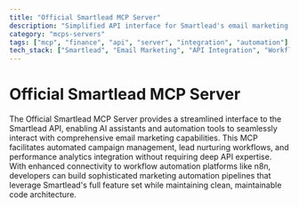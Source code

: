 ```yaml
---
title: "Official Smartlead MCP Server"
description: "Simplified API interface for Smartlead's email marketing platform with advanced automation tooling."
category: "mcps-servers"
tags: ["mcp", "finance", "api", "server", "integration", "automation"]
tech_stack: ["Smartlead", "Email Marketing", "API Integration", "Workflow Automation", "n8n"]
---
```


# Official Smartlead MCP Server

The Official Smartlead MCP Server provides a streamlined interface to the Smartlead API, enabling AI assistants and automation tools to seamlessly interact with comprehensive email marketing capabilities. This MCP facilitates automated campaign management, lead nurturing workflows, and performance analytics integration without requiring deep API expertise. With enhanced connectivity to workflow automation platforms like n8n, developers can build sophisticated marketing automation pipelines that leverage Smartlead's full feature set while maintaining clean, maintainable code architecture.
